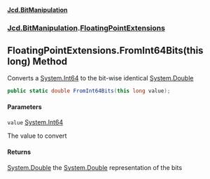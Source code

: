 #### [Jcd.BitManipulation](index.md 'index')

### [Jcd.BitManipulation](Jcd.BitManipulation.md 'Jcd.BitManipulation').[FloatingPointExtensions](Jcd.BitManipulation.FloatingPointExtensions.md 'Jcd.BitManipulation.FloatingPointExtensions')

## FloatingPointExtensions.FromInt64Bits(this long) Method

Converts a [System.Int64](https://docs.microsoft.com/en-us/dotnet/api/System.Int64 'System.Int64') to the bit-wise
identical [System.Double](https://docs.microsoft.com/en-us/dotnet/api/System.Double 'System.Double')

```csharp
public static double FromInt64Bits(this long value);
```

#### Parameters

<a name='Jcd.BitManipulation.FloatingPointExtensions.FromInt64Bits(thislong).value'></a>

`value` [System.Int64](https://docs.microsoft.com/en-us/dotnet/api/System.Int64 'System.Int64')

The value to convert

#### Returns

[System.Double](https://docs.microsoft.com/en-us/dotnet/api/System.Double 'System.Double')
the [System.Double](https://docs.microsoft.com/en-us/dotnet/api/System.Double 'System.Double') representation of the
bits